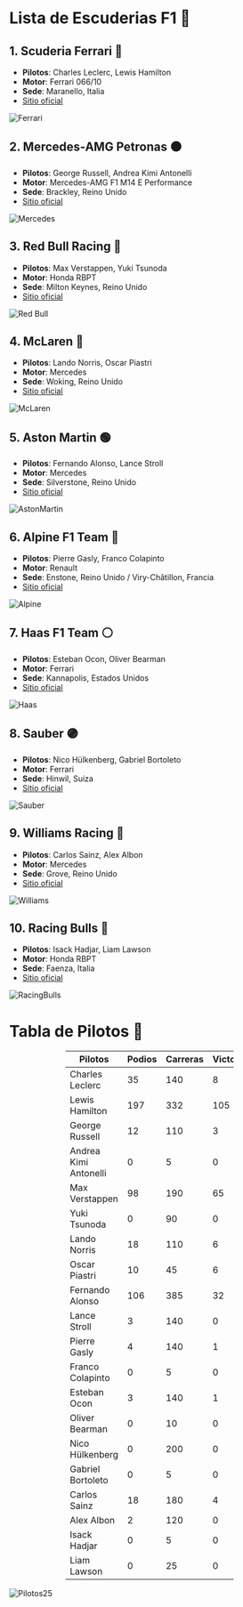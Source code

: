 # Lista de Escuderias F1 🏁

## 1. Scuderia Ferrari 🔴

- **Pilotos**: Charles Leclerc, Lewis Hamilton
- **Motor**: Ferrari 066/10
- **Sede**: Maranello, Italia
- [Sitio oficial](https://www.ferrari.com/en-EN/formula1)

![Ferrari](https://e00-marca.uecdn.es/multimedia/graficos/motor/2025/presentacion-ferrari/ferrari-trescuartos-2025.jpg)

## 2. Mercedes-AMG Petronas ⚫

- **Pilotos**: George Russell, Andrea Kimi Antonelli
- **Motor**: Mercedes-AMG F1 M14 E Performance
- **Sede**: Brackley, Reino Unido
- [Sitio oficial](https://www.mercedesamgf1.com)

![Mercedes](https://e00-especiales-marca.uecdn.es/motor/images/formula1/seo/seo-especial2025-mercedes.jpg)

## 3. Red Bull Racing 🔵

- **Pilotos**: Max Verstappen, Yuki Tsunoda
- **Motor**: Honda RBPT
- **Sede**: Milton Keynes, Reino Unido
- [Sitio oficial](https://www.redbullracing.com)

![Red Bull](https://images.daznservices.com/di/library/DAZN_News/89/7b/red-bull-rb21-mundial-f1-2025_1pm8f7r799znd17396l4i8fflw.png?t=452859237)

## 4. McLaren 🧡

- **Pilotos**: Lando Norris, Oscar Piastri
- **Motor**: Mercedes
- **Sede**: Woking, Reino Unido
- [Sitio oficial](https://www.mclaren.com/racing)

![McLaren](https://cdn-9.motorsport.com/images/amp/6zQ53ykY/s6/mclaren-mcl39.jpg)

## 5. Aston Martin 🟢

- **Pilotos**: Fernando Alonso, Lance Stroll
- **Motor**: Mercedes
- **Sede**: Silverstone, Reino Unido
- [Sitio oficial](https://www.astonmartinf1.com)

![AstonMartin](https://e01-marca.uecdn.es/assets/multimedia/imagenes/2025/02/23/17403312130525.jpg)

## 6. Alpine F1 Team 🔷

- **Pilotos**: Pierre Gasly, Franco Colapinto
- **Motor**: Renault
- **Sede**: Enstone, Reino Unido / Viry-Châtillon, Francia
- [Sitio oficial](https://www.alpinecars.es/formula-1.html)

![Alpine](https://e00-especiales-marca.uecdn.es/motor/images/formula1/escuderias/2025/alpine/coche03.jpg)

## 7. Haas F1 Team ⚪

- **Pilotos**: Esteban Ocon, Oliver Bearman
- **Motor**: Ferrari
- **Sede**: Kannapolis, Estados Unidos
- [Sitio oficial](https://www.haasf1team.com)

![Haas](https://e00-especiales-marca.uecdn.es/motor/images/formula1/escuderias/2025/haas/coche02.jpg)

## 8. Sauber 🟣

- **Pilotos**: Nico Hülkenberg, Gabriel Bortoleto
- **Motor**: Ferrari
- **Sede**: Hinwil, Suiza
- [Sitio oficial](https://www.sauber-group.com)

![Sauber](https://e00-especiales-marca.uecdn.es/motor/images/formula1/escuderias/2025/kicksauber/coche02.jpg)

## 9. Williams Racing 🔵

- **Pilotos**: Carlos Sainz, Alex Albon
- **Motor**: Mercedes
- **Sede**: Grove, Reino Unido
- [Sitio oficial](https://www.williamsf1.com)

![Williams](https://cdn-2.motorsport.com/images/amp/6VRpnRn6/s1000/williams-fw47-2.jpg)

## 10. Racing Bulls 🧊

- **Pilotos**: Isack Hadjar, Liam Lawson
- **Motor**: Honda RBPT
- **Sede**: Faenza, Italia
- [Sitio oficial](https://www.racingbulls.com)

![RacingBulls](https://e01-xlk-ue-marca.uecdn.es/uploads/2025/02/19/67b5b6719daa0.jpeg)

# Tabla de Pilotos 🏁

<div style="margin-left: auto; margin-right: auto; width: 60%;">

| Pilotos               | Podios | Carreras | Victorias |
| --------------------- | ------ | -------- | --------- |
| Charles Leclerc       | 35     | 140      | 8         |
| Lewis Hamilton        | 197    | 332      | 105       |
| George Russell        | 12     | 110      | 3         |
| Andrea Kimi Antonelli | 0      | 5        | 0         |
| Max Verstappen        | 98     | 190      | 65        |
| Yuki Tsunoda          | 0      | 90       | 0         |
| Lando Norris          | 18     | 110      | 6         |
| Oscar Piastri         | 10     | 45       | 6         |
| Fernando Alonso       | 106    | 385      | 32        |
| Lance Stroll          | 3      | 140      | 0         |
| Pierre Gasly          | 4      | 140      | 1         |
| Franco Colapinto      | 0      | 5        | 0         |
| Esteban Ocon          | 3      | 140      | 1         |
| Oliver Bearman        | 0      | 10       | 0         |
| Nico Hülkenberg       | 0      | 200      | 0         |
| Gabriel Bortoleto     | 0      | 5        | 0         |
| Carlos Sainz          | 18     | 180      | 4         |
| Alex Albon            | 2      | 120      | 0         |
| Isack Hadjar          | 0      | 5        | 0         |
| Liam Lawson           | 0      | 25       | 0         |

</div>

![Pilotos25](https://img.asmedia.epimg.net/resizer/v2/2AHY4FP6NFHXXNN7RC6OCO7BU4.jpg?auth=9c2f8ea5bdbfe640c8fef82011f6a92d407cb85d2c644710344becba26443bba&width=1472&height=828&focal=1882%2C143)
